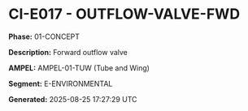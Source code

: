 # CI-E017 - OUTFLOW-VALVE-FWD

**Phase:** 01-CONCEPT

**Description:** Forward outflow valve

**AMPEL:** AMPEL-01-TUW (Tube and Wing)

**Segment:** E-ENVIRONMENTAL

**Generated:** 2025-08-25 17:27:29 UTC
